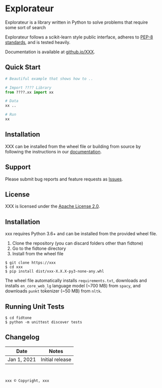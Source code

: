 # Explorateur

Explorateur is a library written in Python to solve problems that require some sort of search

Explorateur follows a scikit-learn style public interface, adheres to 
[PEP-8 standards](https://www.python.org/dev/peps/pep-0008/), and is tested heavily. 

Documentation is available at 
[github.io/XXX](https://github.io/XXX).

## Quick Start

```python
# Beautiful example that shows how to ..

# Import ???? Library
from ????.xx import xx

# Data
xx .. 

# Run
xx
```


## Installation

XXX can be installed from the wheel file or building from source by following the instructions in 
our [documentation](https://github.io/XXX/installation.html).

## Support

Please submit bug reports and feature requests as [Issues](https://github.com/XXX/issues).

## License

XXX is licensed under the [Apache License 2.0](LICENSE.md).

## Installation
xxx requires Python 3.6+ and can be installed from the provided wheel file.  

1) Clone the repository (you can discard folders other than fidtone)
2) Go to the fidtone directory
3) Install from the wheel file

```
$ git clone https://xxx   
$ cd xxx
$ pip install dist/xxx-X.X.X-py3-none-any.whl
```

The wheel file automatically installs `requirements.txt`, downloads and installs `en_core_web_lg` language model (~700 MB) from `spacy`, 
and downloads `punkt` tokenizer (~50 MB) from `nltk`.


## Running Unit Tests

```
$ cd fidtone
$ python -m unittest discover tests
```


## Changelog

| Date | Notes |
|--------|-------------|
| Jan 1, 2021 | Initial release |

<br>

```
xxx © Copyright, xxx
````

<br>